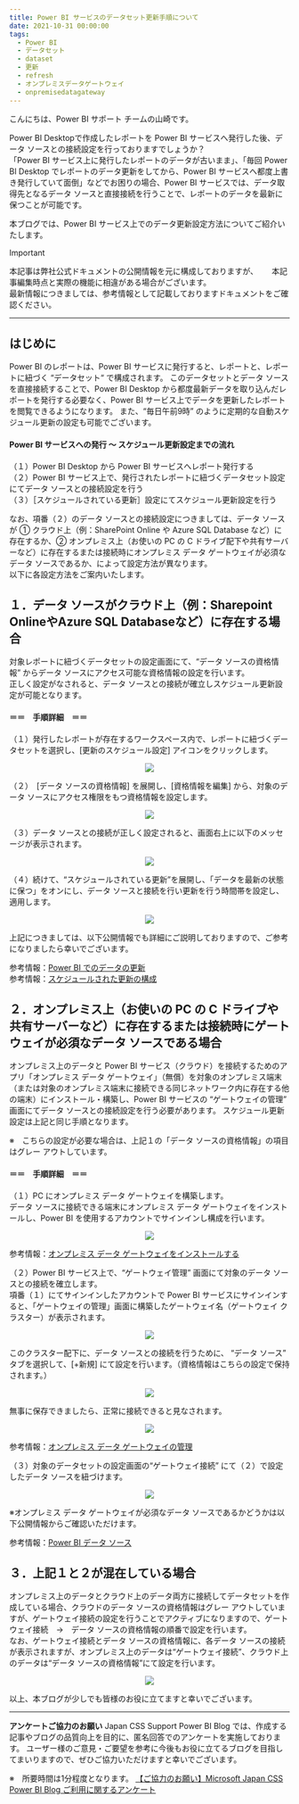 ```yaml
---
title: Power BI サービスのデータセット更新手順について
date: 2021-10-31 00:00:00 
tags:
  - Power BI　　
  - データセット
  - dataset
  - 更新　
  - refresh
  - オンプレミスデータゲートウェイ
  - onpremisedatagateway
---
```



こんにちは、Power BI サポート チームの山崎です。 
  
Power BI Desktopで作成したレポートを Power BI サービスへ発行した後、データ ソースとの接続設定を行っておりますでしょうか？  
「Power BI サービス上に発行したレポートのデータが古いまま」、「毎回 Power BI Desktop でレポートのデータ更新をしてから、Power BI サービスへ都度上書き発行していて面倒」などでお困りの場合、Power BI サービスでは、データ取得先となるデータ ソースと直接接続を行うことで、レポートのデータを最新に保つことが可能です。
  
本ブログでは、Power BI サービス上でのデータ更新設定方法についてご紹介いたします。  

<!-- more -->

> [!IMPORTANT]  
> 本記事は弊社公式ドキュメントの公開情報を元に構成しておりますが、　　
> 本記事編集時点と実際の機能に相違がある場合がございます。  
> 最新情報につきましては、参考情報として記載しておりますドキュメントをご確認ください。

---

## はじめに

Power BI のレポートは、Power BI サービスに発行すると、レポートと、レポートに紐づく “データセット“ で構成されます。
このデータセットとデータ ソースを直接接続することで、Power BI Desktop から都度最新データを取り込んだレポートを発行する必要なく、Power BI サービス上でデータを更新したレポートを閲覧できるようになります。
また、“毎日午前9時” のように定期的な自動スケジュール更新の設定も可能でございます。


#### Power BI サービスへの発行 ～ スケジュール更新設定までの流れ  

（１）Power BI Desktop から Power BI サービスへレポート発行する  
（２）Power BI サービス上で、発行されたレポートに紐づくデータセット設定にてデータ ソースとの接続設定を行う  
（３）［スケジュールされている更新］設定にてスケジュール更新設定を行う

なお、項番（２）のデータ ソースとの接続設定につきましては、データ ソースが ① クラウド上（例：SharePoint Online や Azure SQL Database など）に存在するか、② オンプレミス上（お使いの PC の C ドライブ配下や共有サーバーなど）に存在するまたは接続時にオンプレミス データ ゲートウェイが必須なデータ ソースであるか、によって設定方法が異なります。  
以下に各設定方法をご案内いたします。


## １．データ ソースがクラウド上（例：Sharepoint OnlineやAzure SQL Databaseなど）に存在する場合

対象レポートに紐づくデータセットの設定画面にて、“データ ソースの資格情報” からデータ ソースにアクセス可能な資格情報の設定を行います。  
正しく設定がなされると、データ ソースとの接続が確立しスケジュール更新設定が可能となります。  

#### ＝＝　手順詳細　＝＝
（１）発行したレポートが存在するワークスペース内で、レポートに紐づくデータセットを選択し、[更新のスケジュール設定] アイコンをクリックします。

<div align="center">
<img src="1_1.png">
</div>

（２）　[データ ソースの資格情報] を展開し、[資格情報を編集] から、対象のデータ ソースにアクセス権限をもつ資格情報を設定します。

<div align="center">
<img src="1_2.png">
</div>

（３）データ ソースとの接続が正しく設定されると、画面右上に以下のメッセージが表示されます。　　

<div align="center">
<img src="1_3.png">
</div>

（４）続けて、“スケジュールされている更新”を展開し、「データを最新の状態に保つ」をオンにし、データ ソースと接続を行い更新を行う時間帯を設定し、適用します。

<div align="center">
<img src="1_4.png">
</div>

上記につきましては、以下公開情報でも詳細にご説明しておりますので、ご参考になりましたら幸いでございます。　　


参考情報：[Power BI でのデータの更新](https://learn.microsoft.com/ja-jp/power-bi/connect-data/refresh-data)  
参考情報：[スケジュールされた更新の構成](https://learn.microsoft.com/ja-jp/power-bi/connect-data/refresh-scheduled-refresh)　


## ２．オンプレミス上（お使いの PC の C ドライブや共有サーバーなど）に存在するまたは接続時にゲートウェイが必須なデータ ソースである場合　

オンプレミス上のデータと Power BI サービス（クラウド）を接続するためのアプリ「オンプレミス データ ゲートウェイ」（無償）を対象のオンプレミス端末（または対象のオンプレミス端末に接続できる同じネットワーク内に存在する他の端末）にインストール・構築し、Power BI サービスの “ゲートウェイの管理” 画面にてデータ ソースとの接続設定を行う必要があります。
スケジュール更新設定は上記と同じ手順となります。　　

※　こちらの設定が必要な場合は、上記１の「データ ソースの資格情報」の項目はグレー アウトしています。

#### ＝＝　手順詳細　＝＝
（１）PC にオンプレミス データ ゲートウェイを構築します。  
データ ソースに接続できる端末にオンプレミス データ ゲートウェイをインストールし、Power BI を使用するアカウントでサインインし構成を行います。  

<div align="center">
<img src="2_1.png">
</div>

参考情報：[オンプレミス データ ゲートウェイをインストールする](https://learn.microsoft.com/ja-jp/data-integration/gateway/service-gateway-install#download-and-install-a-standard-gateway)　

（２）Power BI サービス上で、“ゲートウェイ管理” 画面にて対象のデータ ソースとの接続を確立します。  
 項番（１）にてサインインしたアカウントで Power BI サービスにサインインすると、「ゲートウェイの管理」画面に構築したゲートウェイ名（ゲートウェイ クラスター）が表示されます。

<div align="center">
<img src="2_2.png">
</div>

このクラスター配下に、データ ソースとの接続を行うために、 “データ ソース” タブを選択して、[+新規] にて設定を行います。（資格情報はこちらの設定で保持されます。）  

<div align="center">
<img src="2_3.png">
</div>

無事に保存できましたら、正常に接続できると見なされます。

<div align="center">
<img src="2_4.png">
</div>

参考情報：[オンプレミス データ ゲートウェイの管理](https://learn.microsoft.com/ja-jp/data-integration/gateway/service-gateway-manage)　

（３）対象のデータセットの設定画面の“ゲートウェイ接続” にて（２）で設定したデータ ソースを紐づけます。

<div align="center">
<img src="2_5.png">
</div>

※オンプレミス データ ゲートウェイが必須なデータ ソースであるかどうかは以下公開情報からご確認いただけます。  

参考情報：[Power BI データ ソース](https://learn.microsoft.com/ja-jp/power-bi/connect-data/power-bi-data-sources)　


## ３．上記１と２が混在している場合　

オンプレミス上のデータとクラウド上のデータ両方に接続してデータセットを作成している場合、クラウドのデータ ソースの資格情報はグレー アウトしていますが、ゲートウェイ接続の設定を行うことでアクティブになりますので、ゲートウェイ接続　→　データ ソースの資格情報の順番で設定を行います。  
なお、ゲートウェイ接続とデータ ソースの資格情報に、各データ ソースの接続が表示されますが、オンプレミス上のデータは“ゲートウェイ接続”、クラウド上のデータは“データ ソースの資格情報”にて設定を行います。

<div align="center">
<img src="3_1.png">
</div>



以上、本ブログが少しでも皆様のお役に立てますと幸いでございます。

---

**アンケートご協力のお願い**
Japan CSS Support Power BI Blog では、作成する記事やブログの品質向上を目的に、匿名回答でのアンケートを実施しております。
ユーザー様のご意見・ご要望を参考に今後もお役に立てるブログを目指してまいりますので、ぜひご協力いただけますと幸いでございます。 

※　所要時間は1分程度となります。
[【ご協力のお願い】Microsoft Japan CSS Power BI Blog ご利用に関するアンケート](https://jpbap-sqlbi.github.io/blog/powerbi/pbi_blogsurvey2022/)

